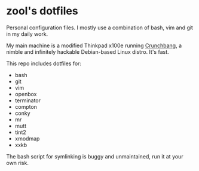 zool's dotfiles
==============

Personal configuration files.  I mostly use a combination of bash, vim and git in my daily work.

My main machine is a modified Thinkpad x100e running [Crunchbang](http://crunchbang.org/), a nimble and infinitely hackable Debian-based Linux distro. It's fast.

This repo includes dotfiles for:

- bash
- git
- vim
- openbox
- terminator
- compton
- conky
- mr
- mutt
- tint2
- xmodmap
- xxkb

The bash script for symlinking is buggy and unmaintained, run it at your own risk.
